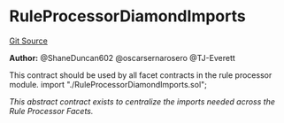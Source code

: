 # RuleProcessorDiamondImports
[Git Source](https://github.com/thrackle-io/tron/blob/bb9fb29098b7e62d948f810420d516cd6ca78012/src/protocol/economic/ruleProcessor/RuleProcessorDiamondImports.sol)

**Author:**
@ShaneDuncan602 @oscarsernarosero @TJ-Everett

This contract should be used by all facet contracts in the rule processor module.
import "./RuleProcessorDiamondImports.sol";

*This abstract contract exists to centralize the imports needed across the Rule Processor Facets.*


